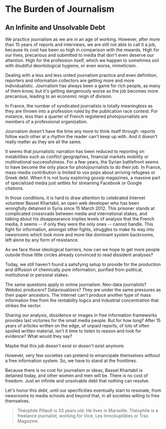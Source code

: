 
# The Burden of Journalism

<h2>An Infinite and Unsolvable Debt</h2>

<p>We practice journalism as we are in an age of working. However, after
more than 15 years of reports and interviews, we are still not able to
call it a job, because its cost has been so high in comparison with
the rewards. High for our lives, precarious and submitted to media
that don't even deserve our attention. High for the profession itself,
which we happen to sometimes soil with doubtful deontological hygiene,
or even worse, mimeticism.</p>

<p>Dealing with a less and less united journalism practice and even
definition, reporters and information collectors are getting more and
more individualistic. Journalism has always been a game for rich
people, as many of them know, but it's getting dangerously worse as
the job becomes more precarious, leading to an economic reign of
division.</p>

<p>In France, the number of syndicated journalists is totally meaningless
as they are thrown into a profession ruled by the publication race
contest. For instance, less than a quarter of French registered
photojournalists are members of a professional organization.</p>

<p>Journalism doesn't have the time any more to think itself through:
reports follow each other at a rhythm the reader can't keep up
with. And it doesn't really matter as they are all the same.</p>

<p>It seems that journalistic narration has been reduced to reporting on
instabilities such as conflict geographies, financial markets mobility
or multinational successfulness. For a few years, the Syrian
battlefront seems to have become the only place for photojournalists
to do their job. In France, mass-media contribution is limited to vox
pops about arriving refugees or Greek debt. When it is not busy
exploring gossip magazines, a massive part of specialized media just
settles for streaming Facebook or Google citations.</p>

<p>In those conditions, it is hard to draw attention to celebrated
Internet volunteer Bassel Khartabil, an open web developer who has
been wrongfully detained in Syria since 15 March 2012. This prisoner
stands at complicated crossroads between media and international
stakes, and talking about his disappearance implies levels of analysis
that the French media, it seems -- if only they were the only ones --
cannot handle. This fight for information, amongst other fights,
struggles to make its way into newsrooms which look more and more like
dominant system backrooms, left alone by any form of resistance.</p>

<p>As we face those ideological barriers, how can we hope to get more
people outside those little circles already convinced to read
dissident analyses?</p>

<p>Today, we still haven't found a satisfying setup to provide for the
production and diffusion of chemically pure information, purified from
political, institutional or personal stakes.</p>

<p>The same questions apply to online journalism. Neo-data journalists?
Webdoc producers? Datavisualizers? They are under the same pressures
as their paper ancestors. The Internet can't produce another type of
mass information free from the rentability logics and industrial
concentration that strikes the sector.</p>

<p>Sharing our analysis, dissidence or images in free information
frameworks provides last victories for the small media people. But for
how long? After 15 years of articles written on the edge, of unpaid
reports, of lots of often spoiled written material, isn't it time to
listen to reason and look for evidence? What would they say?</p>

<p>Maybe that this job doesn't exist or doesn't exist anymore.</p>

<p>However, very few societies can pretend to emancipate themselves
without a free information system. So, we have to stand at the
frontlines.</p>

<p>Because there is no cost for journalism or ideas, Bassel Khartabil is
detained today, and other women and men will be. There is no cost of
freedom. Just an infinite and unsolvable debt that nothing can
resolve.</p>

<p>Let's honor this debt, until our specificities eventually start to
resonate, from newsrooms to media schools and beyond that, in all
societies willing to free themselves.</p>


> Théophile Pillault is 33 years old. He lives in Marseille. Théophile is a
freelance journalist, working for Vice, Les Inrockuptibles or Trax Magazine.

